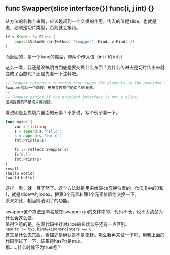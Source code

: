 ## func Swapper(slice interface{}) func(i, j int) {}

从方法的名称上来看，应该是起到一个交换的作用。传入的值是slice，也就是说，必须是切片类型，否则就会报错。  
```go
if v.Kind() != Slice {
	panic(&ValueError{Method: "Swapper", Kind: v.Kind()})
}
```

而返回的，是一个func的类型，带两个传入值（int i 和 int j）

这么一看，我还是没搞明白到底是要交换什么东西？为什么传进去是切片传出来就变成了函数呢？还是先看一下注释吧。  

```go
// Swapper returns a function that swaps the elements in the provided slice.
Swapper返回一个函数，用来互换提供的切片的元素。
//
// Swapper panics if the provided interface is not a slice.
如果提供的不是切片就报错。
```

看说明是互换切片里面的元素？不多说，写个例子看一下。  
```go
func main(){
	var s []string
	s = append(s,"hello")
	s = append(s,"world")
	fmt.Println(s)

	fc := reflect.Swapper(s)
	fc(0,1)
	fmt.Print(s)
}
result:
[hello world]
[world hello]
```
这样一看，就一目了然了。这个方法就是用来给Slice交换位置的，fc(0,1)中的0和1，就是slice中的index，把第0个元素和第1个元素位置给交换一下。  
原来如此，相当简洁明了的功能。  

swapper这个方法是单独放在swapper.go的文件中的，代码不长，也不太清楚为什么会这么做。  
值得注意的是，在源代码中针对slice的长度似乎还有一点区别。  
`hasPtr := typ.kind&kindNoPointers == 0`  
这又是什么鬼东西，看描述是确认是不是指针。那么我再来试一下吧。用我上面的代码测试了一下，结果是hasPtr是true。  
那……什么时候不为true呢？
